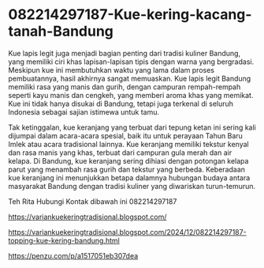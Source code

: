 # 082214297187-Kue-kering-kacang-tanah-Bandung
Kue lapis legit juga menjadi bagian penting dari tradisi kuliner Bandung, yang memiliki ciri khas lapisan-lapisan tipis dengan warna yang bergradasi. Meskipun kue ini membutuhkan waktu yang lama dalam proses pembuatannya, hasil akhirnya sangat memuaskan. Kue lapis legit Bandung memiliki rasa yang manis dan gurih, dengan campuran rempah-rempah seperti kayu manis dan cengkeh, yang memberi aroma khas yang memikat. Kue ini tidak hanya disukai di Bandung, tetapi juga terkenal di seluruh Indonesia sebagai sajian istimewa untuk tamu.

Tak ketinggalan, kue keranjang yang terbuat dari tepung ketan ini sering kali dijumpai dalam acara-acara spesial, baik itu untuk perayaan Tahun Baru Imlek atau acara tradisional lainnya. Kue keranjang memiliki tekstur kenyal dan rasa manis yang khas, terbuat dari campuran gula merah dan air kelapa. Di Bandung, kue keranjang sering dihiasi dengan potongan kelapa parut yang menambah rasa gurih dan tekstur yang berbeda. Keberadaan kue keranjang ini menunjukkan betapa dalamnya hubungan budaya antara masyarakat Bandung dengan tradisi kuliner yang diwariskan turun-temurun.

Teh Rita Hubungi Kontak dibawah ini 082214297187

https://variankuekeringtradisional.blogspot.com/

https://variankuekeringtradisional.blogspot.com/2024/12/082214297187-topping-kue-kering-bandung.html

https://penzu.com/p/a1517051eb307dea
